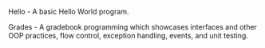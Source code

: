 Hello - A basic Hello World program.

Grades - A gradebook programming which showcases interfaces and other OOP practices, flow control, exception handling, events, and unit testing. 